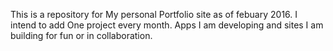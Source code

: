 This is a repository for My personal Portfolio site as of febuary 2016.  I intend to add One project every month.  Apps I am developing and sites I am building for fun or in collaboration.
